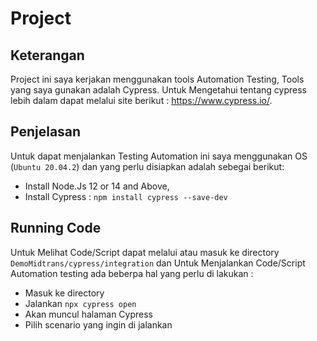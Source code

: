 # Project

## Keterangan
Project ini saya kerjakan menggunakan tools Automation Testing, Tools yang saya gunakan adalah Cypress. Untuk Mengetahui tentang cypress lebih dalam dapat melalui site berikut : https://www.cypress.io/.

## Penjelasan
Untuk dapat menjalankan Testing Automation ini saya menggunakan OS (`Ubuntu 20.04.2`) dan yang perlu disiapkan adalah sebegai berikut:

- Install Node.Js 12 or 14 and Above,
- Install Cypress : `npm install cypress --save-dev`

## Running Code
Untuk Melihat Code/Script dapat melalui atau masuk ke directory `DemoMidtrans/cypress/integration` dan Untuk Menjalankan Code/Script Automation testing ada beberpa hal yang perlu di lakukan :

- Masuk ke directory
- Jalankan `npx cypress open`
- Akan muncul halaman Cypress
- Pilih scenario yang ingin di jalankan